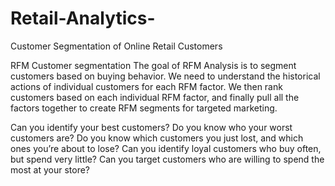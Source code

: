 # Retail-Analytics-
Customer Segmentation of Online Retail Customers 

RFM Customer segmentation
The goal of RFM Analysis is to segment customers based on buying behavior. We need to understand the historical actions of individual customers for each RFM factor. We then rank customers based on each individual RFM factor, and finally pull all the factors together to create RFM segments for targeted marketing.

Can you identify your best customers?
Do you know who your worst customers are?
Do you know which customers you just lost, and which ones you’re about to lose?
Can you identify loyal customers who buy often, but spend very little?
Can you target customers who are willing to spend the most at your store?
